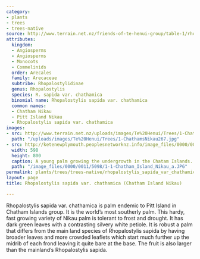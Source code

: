 ```yaml
---
category:
- plants
- trees
- trees-native
source: http://www.terrain.net.nz/friends-of-te-henui-group/table-1/rhopalostylis-sapida-var-chathamica-chatham-island-nikau.html
attributes:
  kingdom:
  - Angiosperms
  - Angiosperms
  - Monocots
  - Commelinids
  order: Arecales
  family: Arecaceae
  subtribe: Rhopalostylidinae
  genus: Rhopalostylis
  species: R. sapida var. chathamica
  binomial name: Rhopalostylis sapida var. chathamica
  common names:
  - Chatham Nikau
  - Pitt Island Nikau
  - Rhopalostylis sapida var. chathamica
images:
- src: http://www.terrain.net.nz/uploads/images/Te%20Henui/Trees/1-ChathamsNikau267.jpg
  path: "/uploads/images/Te%20Henui/Trees/1-ChathamsNikau267.jpg"
- src: http://ketenewplymouth.peoplesnetworknz.info/image_files/0000/0011/5098/1-1-Chatham_Island_Nikau_a.JPG
  width: 598
  height: 800
  caption: A young palm growing the undergrowth in the Chatam Islands.
  path: "/image_files/0000/0011/5098/1-1-Chatham_Island_Nikau_a.JPG"
permalink: plants/trees/trees-native/rhopalostylis_sapida_var_chathamica.html
layout: page
title: Rhopalostylis sapida var. chathamica (Chatham Island Nikau)

---
```

Rhopalostylis sapida var. chathamica is palm endemic to Pitt Island in Chatham Islands group. It is the world’s most southerly palm. This hardy, fast growing variety of Nikau palm is tolerant to frost and drought. It has dark green leaves with a contrasting silvery white petiole. It is robust a palm that differs from the main land species of Rhopalostylis sapida by having broader leaves and more crowded leaflets which start much further up the midrib of each frond leaving it quite bare at the base. The fruit is also larger than the mainland’s Rhopalostylis sapida.

